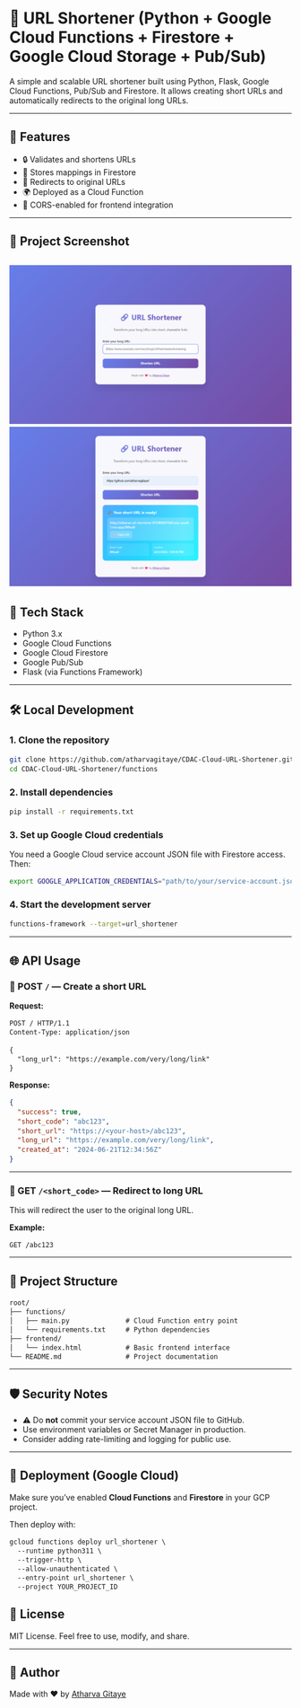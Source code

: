 # 🔗 URL Shortener (Python + Google Cloud Functions + Firestore + Google Cloud Storage + Pub/Sub)

A simple and scalable URL shortener built using Python, Flask, Google Cloud Functions, Pub/Sub and Firestore. It allows creating short URLs and automatically redirects to the original long URLs.

---

## 🚀 Features

- 🔒 Validates and shortens URLs
- 📁 Stores mappings in Firestore
- 🔁 Redirects to original URLs
- 🌍 Deployed as a Cloud Function
- 🧩 CORS-enabled for frontend integration

---

## 📸 Project Screenshot
![Home Page](assets/home.png)
![Short URL Result](assets/result.png)
--

## 🧠 Tech Stack

- Python 3.x
- Google Cloud Functions
- Google Cloud Firestore
- Google Pub/Sub
- Flask (via Functions Framework)

---

## 🛠 Local Development

### 1. Clone the repository

```bash
git clone https://github.com/atharvagitaye/CDAC-Cloud-URL-Shortener.git
cd CDAC-Cloud-URL-Shortener/functions
````

### 2. Install dependencies

```bash
pip install -r requirements.txt
```

### 3. Set up Google Cloud credentials

You need a Google Cloud service account JSON file with Firestore access. Then:

```bash
export GOOGLE_APPLICATION_CREDENTIALS="path/to/your/service-account.json"
```

### 4. Start the development server

```bash
functions-framework --target=url_shortener
```

---

## 🌐 API Usage

### 🔹 POST `/` — Create a short URL

**Request:**

```http
POST / HTTP/1.1
Content-Type: application/json

{
  "long_url": "https://example.com/very/long/link"
}
```

**Response:**

```json
{
  "success": true,
  "short_code": "abc123",
  "short_url": "https://<your-host>/abc123",
  "long_url": "https://example.com/very/long/link",
  "created_at": "2024-06-21T12:34:56Z"
}
```

---

### 🔹 GET `/<short_code>` — Redirect to long URL

This will redirect the user to the original long URL.

**Example:**

```http
GET /abc123
```

---

## 📁 Project Structure

```
root/
├── functions/
│   ├── main.py              # Cloud Function entry point
│   └── requirements.txt     # Python dependencies
├── frontend/
│   └── index.html           # Basic frontend interface
└── README.md                # Project documentation

```

---

## 🛡 Security Notes

* ⚠️ Do **not** commit your service account JSON file to GitHub.
* Use environment variables or Secret Manager in production.
* Consider adding rate-limiting and logging for public use.

---

## 🚀 Deployment (Google Cloud)

Make sure you’ve enabled **Cloud Functions** and **Firestore** in your GCP project.

Then deploy with:

```
gcloud functions deploy url_shortener \
  --runtime python311 \
  --trigger-http \
  --allow-unauthenticated \
  --entry-point url_shortener \
  --project YOUR_PROJECT_ID
```

## 📜 License

MIT License. Feel free to use, modify, and share.

---

## 👤 Author

Made with ❤️ by [Atharva Gitaye](https://github.com/atharvagitaye)
